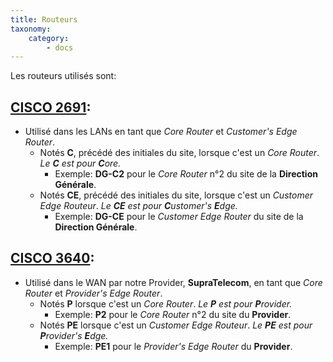 ```yaml
---
title: Routeurs
taxonomy:
    category:
        - docs
---
```


Les routeurs utilisés sont:

## [CISCO 2691](https://www.cnet.com/products/cisco-2691-router-rack-mountable-series/specs/):

* Utilisé dans les LANs en tant que *Core Router* et *Customer's Edge Router*.
	* Notés **C**, précédé des initiales du site, lorsque c'est un *Core Router*. *Le **C** est pour **C**ore.*
		* Exemple: **DG-C2** pour le *Core Router* n°2 du site de la **Direction Générale**.
	* Notés **CE**, précédé des initiales du site, lorsque c'est un *Customer Edge Routeur*. *Le **CE** est pour **C**ustomer's  **E**dge.*
		* Exemple: **DG-CE** pour le *Customer Edge Router* du site de la **Direction Générale**.

## [CISCO 3640](https://www.cnet.com/products/cisco-3640-ethernet-fast-ethernet-router-series/specs/):

* Utilisé dans le WAN par notre Provider, **SupraTelecom**, en tant que *Core Router* et *Provider's Edge Router*.
	* Notés **P** lorsque c'est un *Core Router*. *Le **P** est pour **P**rovider.*
    	* Exemple: **P2** pour le *Core Router* n°2 du site du **Provider**.
	* Notés **PE** lorsque c'est un *Customer Edge Routeur*. *Le **PE** est pour **P**rovider's **E**dge.*
    	* Exemple: **PE1** pour le *Provider's Edge Router* du **Provider**.
